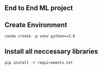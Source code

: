 ## End to End ML project

## Create Environment
```
conda create -p venv python==3.8

```

## Install all neccessary libraries
```
pip install -r requirements.txt

```